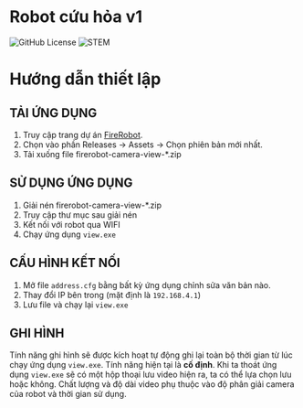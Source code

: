 # Robot cứu hỏa v1
![GitHub License](https://img.shields.io/github/license/haolem/firerobot)
![STEM](https://img.shields.io/badge/Cuộc_thi-STEM-blue)

Hướng dẫn thiết lập
===
## TẢI ỨNG DỤNG

1. Truy cập trang dự án [FireRobot](https://github.com/haolem/firerobot).
2. Chọn vào phần Releases -> Assets -> Chọn phiên bản mới nhất.
3. Tải xuống file firerobot-camera-view-*.zip

## SỬ DỤNG ỨNG DỤNG

1. Giải nén firerobot-camera-view-*.zip
2. Truy cập thư mục sau giải nén
3. Kết nối với robot qua WIFI
4. Chạy ứng dụng `view.exe`

## CẤU HÌNH KẾT NỐI

1. Mở file `address.cfg` bằng bất kỳ ứng dụng chỉnh sửa văn bản nào.
2. Thay đổi IP bên trong (mặt định là `192.168.4.1`)
3. Lưu file và chạy lại `view.exe`

## GHI HÌNH

Tính năng ghi hình sẽ được kích hoạt tự động ghi lại toàn bộ thời gian từ lúc chạy ứng dụng `view.exe`. Tính năng hiện tại là **cố định**. Khi ta thoát ứng dụng `view.exe` sẽ có một hộp thoại lưu video hiện ra, ta có thể lựa chọn lưu hoặc không. Chất lượng và độ dài video phụ thuộc vào độ phân giải camera của robot và thời gian sử dụng.
